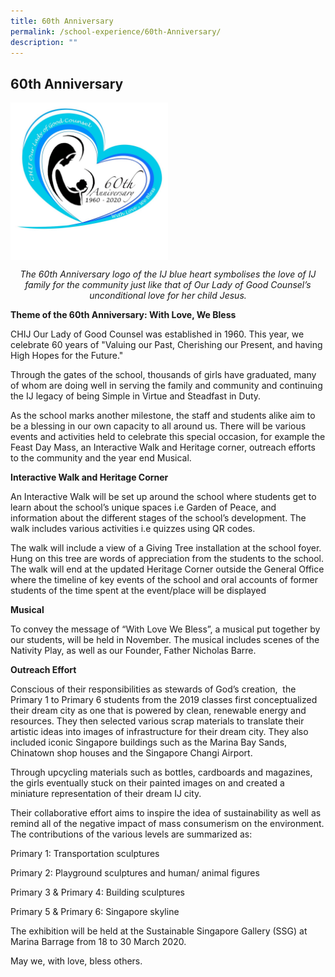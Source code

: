 ```yaml
---
title: 60th Anniversary
permalink: /school-experience/60th-Anniversary/
description: ""
---
```


## 60th Anniversary

<img style="width: 50%;" src="/images/60th%20Anniversary.jpeg" align = "center" />

*<center>The 60th Anniversary logo of the IJ blue heart symbolises the love of IJ family for the community just like that of Our Lady of Good Counsel’s unconditional love for her child Jesus.</center>*

**Theme of the 60th Anniversary: With Love, We Bless**

  

CHIJ Our Lady of Good Counsel was established in 1960. This year, we celebrate 60 years of "Valuing our Past, Cherishing our Present, and having High Hopes for the Future."  

  

Through the gates of the school, thousands of girls have graduated, many of whom are doing well in serving the family and community and continuing the IJ legacy of being Simple in Virtue and Steadfast in Duty.

  

As the school marks another milestone, the staff and students alike aim to be a blessing in our own capacity to all around us. There will be various events and activities held to celebrate this special occasion, for example the Feast Day Mass, an Interactive Walk and Heritage corner, outreach efforts to the community and the year end Musical.  

  

**Interactive Walk and Heritage Corner**

An Interactive Walk will be set up around the school where students get to learn about the school’s unique spaces i.e Garden of Peace, and information about the different stages of the school’s development. The walk includes various activities i.e quizzes using QR codes.  

  

The walk will include a view of a Giving Tree installation at the school foyer. Hung on this tree are words of appreciation from the students to the school. The walk will end at the updated Heritage Corner outside the General Office where the timeline of key events of the school and oral accounts of former students of the time spent at the event/place will be displayed 

  

**Musical**

To convey the message of “With Love We Bless”, a musical put together by our students, will be held in November. The musical includes scenes of the Nativity Play, as well as our Founder, Father Nicholas Barre.

  

**Outreach Effort**

  

Conscious of their responsibilities as stewards of God’s creation,  the Primary 1 to Primary 6 students from the 2019 classes first conceptualized their dream city as one that is powered by clean, renewable energy and resources. They then selected various scrap materials to translate their artistic ideas into images of infrastructure for their dream city. They also included iconic Singapore buildings such as the Marina Bay Sands, Chinatown shop houses and the Singapore Changi Airport.   

  

Through upcycling materials such as bottles, cardboards and magazines, the girls eventually stuck on their painted images on and created a miniature representation of their dream IJ city.    

  

Their collaborative effort aims to inspire the idea of sustainability as well as remind all of the negative impact of mass consumerism on the environment. The contributions of the various levels are summarized as:  

  

Primary 1: Transportation sculptures  

Primary 2: Playground sculptures and human/ animal figures  

Primary 3 & Primary 4: Building sculptures  

Primary 5 & Primary 6: Singapore skyline  

  

The exhibition will be held at the Sustainable Singapore Gallery (SSG) at Marina Barrage from 18 to 30 March 2020.  

  

May we, with love, bless others.




